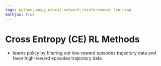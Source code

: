 ```yaml
---
tags: python,numpy,neural-network,reinforcement learning
mathjax: true
---
```

# Cross Entropy (CE) RL Methods

- learns policy by filtering out low-reward episodes trajectory data and favor high-reward episodes trajectory data

